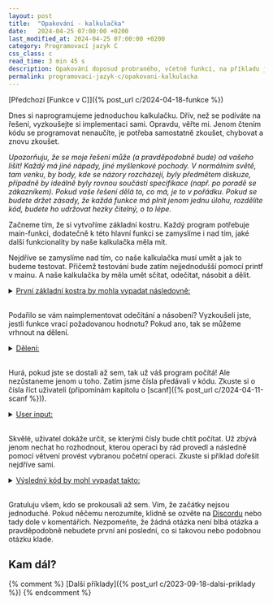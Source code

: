 ```yaml
---
layout: post
title:  "Opakování - kalkulačka"
date:   2024-04-25 07:00:00 +0200
last_modified_at: 2024-04-25 07:00:00 +0200
category: Programovací jazyk C
css_class: c
read_time: 3 min 45 s
description: Opakování doposud probraného, včetně funkcí, na příkladu jednoduché kalkulačky psané v programovacím jazyku C.
permalink: programovaci-jazyk-c/opakovani-kalkulacka
---
```


[Předchozí [Funkce v C]]({% post_url c/2024-04-18-funkce %})

Dnes si naprogramujeme jednoduchou kalkulačku. Dřív, než se podíváte na řešení, vyzkoušejte si implementaci sami. Opravdu, věřte mi. Jenom čtením kódu se programovat nenaučíte, je potřeba samostatně zkoušet, chybovat a znovu zkoušet.

*Upozorňuju, že se moje řešení může (a pravděpodobně bude) od vašeho lišit! Každý má jiné nápady, jiné myšlenkové pochody. V normálním světě, tam venku, by body, kde se názory rozcházejí, byly předmětem diskuze, případně by ideálně byly rovnou součástí specifikace (např. po poradě se zákazníkem). Pokud vaše řešení dělá to, co má, je to v pořádku. Pokud se budete držet zásady, že každá funkce má plnit jenom jednu úlohu, rozdělíte kód, budete ho udržovat hezky čitelný, o to lépe.*

Začneme tím, že si vytvoříme základní kostru. Každý program potřebuje main-funkci, dodatečně k této hlavní funkci se zamyslíme i nad tím, jaké další funkcionality by naše kalkulačka měla mít.

Nejdříve se zamyslíme nad tím, co naše kalkulačka musí umět a jak to budeme testovat. Přičemž testování bude zatím nejjednodušší pomocí printf v mainu. A naše kalkulačka by měla umět sčítat, odečítat, násobit a dělit.

<!-- 1. krok -->

  <details>
    <summary><u>První základní kostra by mohla vypadat následovně: </u></summary>
<br />
{% highlight c %}
#include <stdio.h>

int scitani(int a, int b)
{
    return a + b;
}

int odecitani(int a, int b)
{
    return 0;
}

int nasobeni(int a, int b)
{
    return 0;
}

// TODO: deleni

int main(void)
{
    printf("Test: %d\n", scitani(5, 3));
    return 0;
} {% endhighlight %}

Předpokládejme, že naše kalkulačka zatím umí počítat jenom s celými čísly. Implementace sčítání, odečítání a násobení by tedy neměla být těžká. Sčítání můžu otestovat v mainu a výsledek si nechat vytisknout na konzoli.

Zkuste si sami doplnit kód pro odečítání a násobení (momentálně tyto dvě funkce vrací pouze hodnotu 0).
  </details>
<br />

Podařilo se vám naimplementovat odečítání a násobení? Vyzkoušeli jste, jestli funkce vrací požadovanou hodnotu? Pokud ano, tak se můžeme vrhnout na dělení.

<!-- 2. krok -->

  <details>
    <summary><u>Dělení: </u></summary>
<br />
{% highlight c %}
#include <stdio.h>

int scitani(int a, int b)
{
    return a + b;
}

int odecitani(int a, int b)
{
    return 0;
}

int nasobeni(int a, int b)
{
    return 0;
}

double deleni(int a, int b)
{
    if (b == 0)
    {
        printf("Chyba: deleni nulou!\n");
        return -1;
    }

    return (double) a / b;
}

int main(void)
{
    printf("Test: %f\n", deleni(5, 3));
    return 0;
} {% endhighlight %}

Nezapomeňte u dělení dát návratnou hodnotu double - pokud byste dali int, pak by se vždy vracelo pouze celé číslo a tudíž (většinou) nesprávný výsledek. A také je třeba dopsat u return double, protože int děleno int je vždy int a tedy výpočet je celé číslo, i přesto, že je následně vráceno na volajícího ve formě desetinného čísla (opět - zkuste si (double) vynechat a mrkněte, co se stane).

V případě, že je dělitel 0, funkce má vytisknout na konzoli chybovou hlášku. Vrátit by se mohlo jakékoli číslo, např. -1 (nebo i 1, 2 atd., prostě jiné než 0). Mezi programátory se ustálilo, že jakékoli jiné číslo než 0 značí chybu. Např. <a href="https://stackoverflow.com/questions/204476/what-should-main-return-in-c-and-c" target="_blank">zde</a> je hezky popsáno, co znamená návratové hodnota main.

Také si ohlídejte format specifier u printf v mainu. Tentokrát je třeba %f, protože jako argument máme desetinné číslo.
  </details>
<br />

Hurá, pokud jste se dostali až sem, tak už váš program počítá! Ale nezůstaneme jenom u toho. Zatím jsme čísla předávali v kódu. Zkuste si o čísla říct uživateli (připomínám kapitolu o [scanf]({% post_url c/2024-04-11-scanf %})).

<!-- 3. krok -->

  <details>
    <summary><u>User input: </u></summary>
<br />
{% highlight c %}
int main(void)
{
    int a, b;

    printf("Prosim zadejte 2 cisla (oddelena mezerou): ");
    scanf("%d %d", &a, &b);

    printf("Test: %f\n", deleni(a, b));
    return 0;
} {% endhighlight %}

Ostatní funkce zůstávají stejné, momentálně pracujeme jenom v main. Nejprve je potřeba si někde určit 2 proměnné, ve kterých následně uložíme čísla, která nám dodá uživatel. A načtení textu dosáhneme pomocí scanf, jak jsme viděli v <a href="https://kaelwi.github.io/programovaci-jazyk-c/scanf">předposlední kapitole</a>.
  </details>
<br />

Skvělé, uživatel dokáže určit, se kterými čísly bude chtít počítat. Už zbývá jenom nechat ho rozhodnout, kterou operaci by rád provedl a následně pomocí větvení provést vybranou početní operaci. Zkuste si příklad dořešit nejdříve sami.

<!-- 4. krok -->

  <details>
    <summary><u>Výsledný kód by mohl vypadat takto: </u></summary>
<br />
{% highlight c %}
#include <stdio.h>

int scitani(int a, int b)
{
    return a + b;
}

int odecitani(int a, int b)
{
    return a - b;
}

int nasobeni(int a, int b)
{
    return a * b;
}

double deleni(int a, int b)
{
    if (b == 0)
    {
        printf("Chyba: deleni nulou!\n");
        return -1;
    }

    return (double) a / b;
}

int main(void)
{
    int a, b;
    char operace;

    printf("Prosim zvolte operaci (+, -, *, /): ");
    scanf("%c", &operace);

    printf("Prosim zadejte 2 cisla (oddelena mezerou): ");
    scanf("%d %d", &a, &b);

    double vysledek;

    switch (operace)
    {
    case '+':
        vysledek = scitani(a, b);
        break;
    case '-':
        vysledek = odecitani(a, b);
        break;
    case '*':
        vysledek = nasobeni(a, b);
        break;
    case '/':
        vysledek = deleni(a, b);
        break;
    default:
        printf("Neplatna operace!\n");
        return -1;
    }

    printf("Vysledek: %d %c %d = %.2f\n", a, operace, b, vysledek);
    return 0;
}
 {% endhighlight %}

<!-- TODO -->
Kód je jako vždy dostupný na <a href="https://github.com/wild-karoline/C/blob/main/08-kalkulacka/calculator.c" target="_blank">GitHubu</a>.
  </details>
<br />

Gratuluju všem, kdo se prokousali až sem. Vím, že začátky nejsou jednoduché. Pokud něčemu nerozumíte, klidně se ozvěte na [Discordu](https://discord.gg/hB8UYAgwUE) nebo tady dole v komentářích. Nezpomeňte, že žádná otázka není blbá otázka a pravděpodobně nebudete první ani poslední, co si takovou nebo podobnou otázku klade.

## Kam dál?

{% comment %} [Další příklady]({% post_url c/2023-09-18-dalsi-priklady %}) {% endcomment %}
